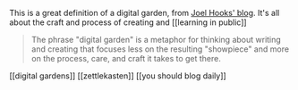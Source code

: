 This is a great definition of a digital garden, from [Joel Hooks' blog](https://joelhooks.com/digital-garden). It's all about the craft and process of creating and [[learning in public]]
> The phrase "digital garden" is a metaphor for thinking about writing and creating that focuses less on the resulting "showpiece" and more on the process, care, and craft it takes to get there.

[[digital gardens]] [[zettlekasten]] [[you should blog daily]]